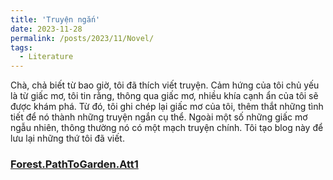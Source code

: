 ```yaml
---
title: 'Truyện ngắn'
date: 2023-11-28
permalink: /posts/2023/11/Novel/
tags:
  - Literature
---
```


  Chà, chả biết từ bao giờ, tôi đã thích viết truyện. Cảm hứng của tôi chủ yếu là từ giấc mơ, tôi tin rằng, thông qua giấc mơ, nhiều khía cạnh ẩn của tôi sẽ được khám phá. Từ đó, tôi ghi chép lại giấc mơ của tôi, thêm thắt những tình tiết để nó thành những truyện ngắn cụ thể. Ngoài một số những giấc mơ ngẫu nhiên, thông thường nó có một mạch truyện chính. Tôi tạo blog này để lưu lại những thứ tôi đã viết.

### [Forest.PathToGarden.Att1](Novel/Forest.PathToGarden.Att1.md)

